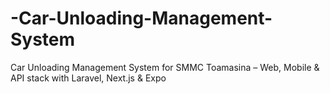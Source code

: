 # -Car-Unloading-Management-System
Car Unloading Management System for SMMC Toamasina – Web, Mobile &amp; API stack with Laravel, Next.js &amp; Expo
